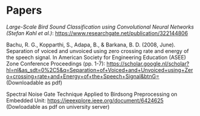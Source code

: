 ﻿# Papers

*Large-Scale Bird Sound Classification using Convolutional Neural Networks (Stefan Kahl et al.)*:
<https://www.researchgate.net/publication/322144806>

Bachu, R. G., Kopparthi, S., Adapa, B., & Barkana, B. D. (2008, June). Separation of voiced and unvoiced using zero crossing rate and energy of the speech signal. In American Society for Engineering Education (ASEE) Zone Conference Proceedings (pp. 1-7):
https://scholar.google.nl/scholar?hl=nl&as_sdt=0%2C5&q=Separation+of+Voiced+and+Unvoiced+using+Zero+crossing+rate+and+Energy+of+the+Speech+Signal&btnG= (Downloadable as pdf)

Spectral Noise Gate Technique Applied to Birdsong Preprocessing on Embedded Unit:
https://ieeexplore.ieee.org/document/6424625 (Dowloadable as pdf on university server)

